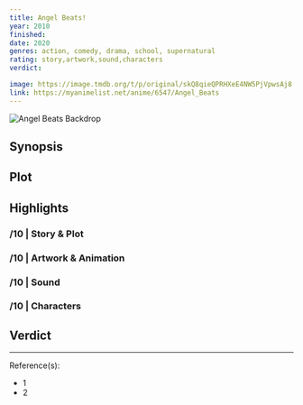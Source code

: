 ```yaml
---
title: Angel Beats!
year: 2010
finished:
date: 2020
genres: action, comedy, drama, school, supernatural
rating: story,artwork,sound,characters
verdict:

image: https://image.tmdb.org/t/p/original/skQ8qieQPRHXeE4NW5PjVpwsAj8.jpg
link: https://myanimelist.net/anime/6547/Angel_Beats
---
```


![Angel Beats Backdrop](https://image.tmdb.org/t/p/original/lV5n3E6GkHHEIBClkett0hSyqo.jpg)

## Synopsis

## Plot

## Highlights

### /10 | Story & Plot

### /10 | Artwork & Animation

### /10 | Sound

### /10 | Characters

## Verdict

<!-- SPOILERS -->

<!-- CLOSING -->

---
Reference(s):

- 1
- 2
